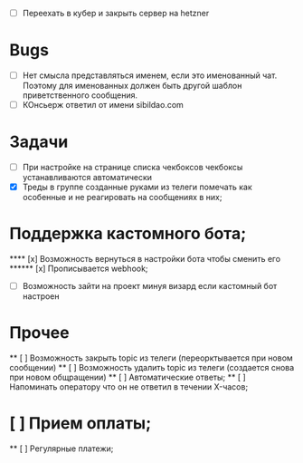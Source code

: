 * [ ] Переехать в кубер и закрыть сервер на hetzner

# Bugs

* [ ] Нет смысла представляться именем, если это именованный чат. Поэтому для
  именованных должен быть другой шаблон приветственного сообщения.
* [ ] КОнсьерж ответил от имени sibildao.com

# Задачи

* [ ] При настройке на странице списка чекбоксов чекбоксы устанавливаются
  автоматически
* [x] Треды в группе созданные руками из телеги помечать как особенные и не
  реагировать на сообщениях в них;

# Поддержка кастомного бота;

**** [x] Возможность вернуться в настройки бота чтобы сменить его
****** [x] Прописывается webhook;
* [ ] Возможность зайти на проект минуя визард если кастомный бот настроен

# Прочее

** [ ] Возможность закрыть topic из телеги (переорктывается при новом сообщении)
** [ ] Возможность удалить topic из телеги (создается снова при новом общращении)
** [ ] Автоматические ответы;
** [ ] Напоминать оператору что он не ответил в течении X-часов;

# [ ] Прием оплаты;

** [ ] Регулярные платежи;
